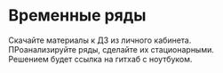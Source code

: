 # Временные ряды

Скачайте материалы к ДЗ из личного кабинета.    
ПРоанализируйте ряды, сделайте их стационарными.  
Решением будет ссылка на гитхаб с ноутбуком.  